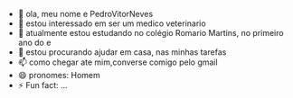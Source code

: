 - 👋 ola, meu nome e PedroVitorNeves
- 👀 estou interessado em ser um medico veterinario 
- 🌱 atualmente estou estudando no colégio Romario Martins, no primeiro ano do e
- 💞️ estou procurando ajudar em casa, nas minhas tarefas
- 📫 como chegar ate mim,converse comigo  pelo gmail
- 😄 pronomes: Homem
- ⚡ Fun fact: ...

<!---
PedroVitorNeves/PedroVitorNeves is a ✨ special ✨ repository because its `README.md` (this file) appears on your GitHub profile.
You can click the Preview link to take a look at your changes.
